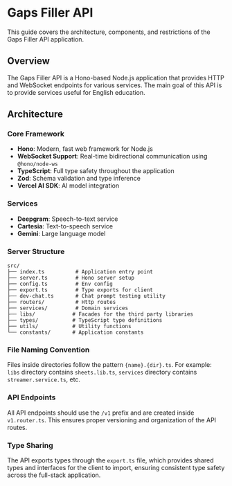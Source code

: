 # Gaps Filler API

This guide covers the architecture, components, and restrictions of the Gaps Filler API application.

## Overview

The Gaps Filler API is a Hono-based Node.js application that provides HTTP and WebSocket endpoints for various services. The main goal of this API is to provide services useful for English education.

## Architecture

### Core Framework

- **Hono**: Modern, fast web framework for Node.js
- **WebSocket Support**: Real-time bidirectional communication using `@hono/node-ws`
- **TypeScript**: Full type safety throughout the application
- **Zod**: Schema validation and type inference
- **Vercel AI SDK**: AI model integration

### Services

- **Deepgram**: Speech-to-text service
- **Cartesia**: Text-to-speech service
- **Gemini**: Large language model

### Server Structure

```
src/
├── index.ts          # Application entry point
├── server.ts         # Hono server setup
├── config.ts         # Env config
├── export.ts         # Type exports for client
├── dev-chat.ts       # Chat prompt testing utility
├── routers/          # Http routes
├── services/         # Domain services
├── libs/            # Facades for the third party libraries
├── types/           # TypeScript type definitions
├── utils/           # Utility functions
└── constants/       # Application constants
```

### File Naming Convention

Files inside directories follow the pattern `{name}.{dir}.ts`. For example: `libs` directory contains `sheets.lib.ts`, `services` directory contains `streamer.service.ts`, etc.

### API Endpoints

All API endpoints should use the `/v1` prefix and are created inside `v1.router.ts`. This ensures proper versioning and organization of the API routes.

### Type Sharing

The API exports types through the `export.ts` file, which provides shared types and interfaces for the client to import, ensuring consistent type safety across the full-stack application.
